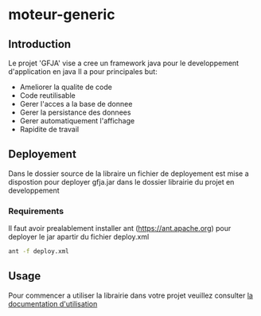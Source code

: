 # moteur-generic

## Introduction

Le projet 'GFJA' vise a cree un framework java pour le developpement d'application en java
Il a pour principales but:

- Ameliorer la qualite de code
- Code reutilisable
- Gerer l'acces a la base de donnee
- Gerer la persistance des donnees
- Gerer automatiquement l'affichage
- Rapidite de travail

## Deployement

Dans le dossier source de la libraire un fichier de deployement est mise a dispostion pour deployer gfja.jar dans le dossier librairie du projet en developpement

### Requirements

Il faut avoir prealablement installer ant (<https://ant.apache.org>) pour deployer le jar apartir du fichier deploy.xml

```sh
ant -f deploy.xml
```

## Usage

Pour commencer a utiliser la librairie dans votre projet veuillez consulter [la documentation d'utilisation](./docs/Usage.md)
